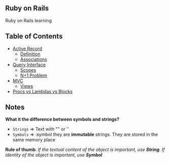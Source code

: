 ## Ruby on Rails
Ruby on Rails learning

## Table of Contents
- [Active Record](active-record)
  - [Definition](active-record/active-record.md)
  - [Associations](active-record/associations.md)
- [Query Interface](query-interface/)
  - [Scopes](query-interface/scopes.md)
  - [N+1 Problem](query-interface/n-plus-one.md)
- [MVC](mvc)
  - [Views](mvc/views)
- [Procs vs Lambdas vs Blocks](blocks_procs_lambdas.md)

## Notes
**What it the difference between symbols and strings?**
  - `Strings` => Text with "" or ''
  - `Symbols` => :symbol they are **immutable** strings. They are stored in the same memory place

**Rule of thumb**: _If the textual content of the object is important, use **String**. If identity of the object is important, use **Symbol**_